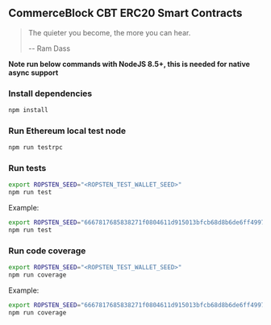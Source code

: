 ## CommerceBlock CBT ERC20 Smart Contracts ##

> The quieter you become, the more you can hear.
>
> -- Ram Dass



**Note run below commands with NodeJS 8.5+, this is needed for native async support**

### Install dependencies ###

```bash
npm install
```

### Run Ethereum local test node ###

```bash
npm run testrpc
```

### Run tests ###

```bash
export ROPSTEN_SEED="<ROPSTEN_TEST_WALLET_SEED>"
npm run test
```

Example:
```bash
export ROPSTEN_SEED="6667817685838271f0804611d915013bfcb68d8b6de6ff49972a52db5fe134c2b821dde2ebadcac503f5b7d4c98293b7d399079ec5dac6fdff2a843ace8e65c3"
npm run test
```

### Run code coverage ###

```bash
export ROPSTEN_SEED="<ROPSTEN_TEST_WALLET_SEED>"
npm run coverage
```

Example:
```bash
export ROPSTEN_SEED="6667817685838271f0804611d915013bfcb68d8b6de6ff49972a52db5fe134c2b821dde2ebadcac503f5b7d4c98293b7d399079ec5dac6fdff2a843ace8e65c3"
npm run coverage
```
